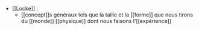 - [[Locke]] :
	- [[concept]]s généraux tels que la taille et la [[forme]] que nous tirons du [[monde]] [[physique]] dont nous faisons l'[[expérience]]